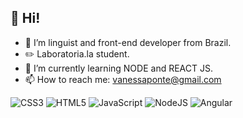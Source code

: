 <h2> 👋 Hi! </h2> 

- 👀 I’m linguist and front-end developer from Brazil.
- ✏️ Laboratoria.la student. 
- 🌱 I’m currently learning NODE and REACT JS.  
- 📫 How to reach me: vanessaponte@gmail.com

![CSS3](https://img.shields.io/badge/css3-%231572B6.svg?style=for-the-badge&logo=css3&logoColor=white)
![HTML5](https://img.shields.io/badge/html5-%23E34F26.svg?style=for-the-badge&logo=html5&logoColor=white)
![JavaScript](https://img.shields.io/badge/javascript-%23323330.svg?style=for-the-badge&logo=javascript&logoColor=%23F7DF1E)
![NodeJS](https://img.shields.io/badge/node.js-6DA55F?style=for-the-badge&logo=node.js&logoColor=white)
![Angular](https://img.shields.io/badge/angular-%23DD0031.svg?style=for-the-badge&logo=angular&logoColor=white)

<!---
<h2> GitHub Stats </h2>
![Vanessa's GitHub stats](https://github-vanessap81-stats.vercel.app/api?username=vanessap81&show_icons=true&theme=tokyonight)

(https://github-stats.vercel.app/api?username=vanessap81&show_icons=true&theme=radical)

vanessap81/vanessap81 is a ✨ special ✨ repository because its `README.md` (this file) appears on your GitHub profile.
You can click the Preview link to take a look at your changes.
--->
